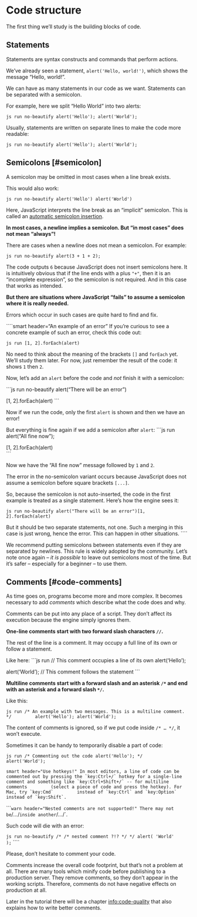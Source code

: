Code structure
==============

The first thing we’ll study is the building blocks of code.

Statements
----------

Statements are syntax constructs and commands that perform actions.

We’ve already seen a statement, `alert('Hello, world!')`, which shows the message “Hello, world!”.

We can have as many statements in our code as we want. Statements can be separated with a semicolon.

For example, here we split “Hello World” into two alerts:

`js run no-beautify alert('Hello'); alert('World');`

Usually, statements are written on separate lines to make the code more readable:

`js run no-beautify alert('Hello'); alert('World');`

Semicolons \[\#semicolon\]
--------------------------

A semicolon may be omitted in most cases when a line break exists.

This would also work:

`js run no-beautify alert('Hello') alert('World')`

Here, JavaScript interprets the line break as an “implicit” semicolon. This is called an [automatic semicolon insertion](https://tc39.github.io/ecma262/#sec-automatic-semicolon-insertion).

**In most cases, a newline implies a semicolon. But “in most cases” does not mean “always”!**

There are cases when a newline does not mean a semicolon. For example:

`js run no-beautify alert(3 + 1 + 2);`

The code outputs `6` because JavaScript does not insert semicolons here. It is intuitively obvious that if the line ends with a plus `"+"`, then it is an “incomplete expression”, so the semicolon is not required. And in this case that works as intended.

**But there are situations where JavaScript “fails” to assume a semicolon where it is really needed.**

Errors which occur in such cases are quite hard to find and fix.

\`\`\`\`smart header=“An example of an error” If you’re curious to see a concrete example of such an error, check this code out:

`js run [1, 2].forEach(alert)`

No need to think about the meaning of the brackets `[]` and `forEach` yet. We’ll study them later. For now, just remember the result of the code: it shows `1` then `2`.

Now, let’s add an `alert` before the code and *not* finish it with a semicolon:

\`\`\`js run no-beautify alert(“There will be an error”)

\[1, 2\].forEach(alert) \`\`\`

Now if we run the code, only the first `alert` is shown and then we have an error!

But everything is fine again if we add a semicolon after `alert`: \`\`\`js run alert(“All fine now”);

\[1, 2\].forEach(alert)  
\`\`\`

Now we have the “All fine now” message followed by `1` and `2`.

The error in the no-semicolon variant occurs because JavaScript does not assume a semicolon before square brackets `[...]`.

So, because the semicolon is not auto-inserted, the code in the first example is treated as a single statement. Here’s how the engine sees it:

`js run no-beautify alert("There will be an error")[1,         2].forEach(alert)`

But it should be two separate statements, not one. Such a merging in this case is just wrong, hence the error. This can happen in other situations. \`\`\`\`

We recommend putting semicolons between statements even if they are separated by newlines. This rule is widely adopted by the community. Let’s note once again – *it is possible* to leave out semicolons most of the time. But it’s safer – especially for a beginner – to use them.

Comments \[\#code-comments\]
----------------------------

As time goes on, programs become more and more complex. It becomes necessary to add *comments* which describe what the code does and why.

Comments can be put into any place of a script. They don’t affect its execution because the engine simply ignores them.

**One-line comments start with two forward slash characters `//`.**

The rest of the line is a comment. It may occupy a full line of its own or follow a statement.

Like here: \`\`\`js run // This comment occupies a line of its own alert(‘Hello’);

alert(‘World’); // This comment follows the statement \`\`\`

**Multiline comments start with a forward slash and an asterisk `/*` and end with an asterisk and a forward slash `*/`.**

Like this:

`js run /* An example with two messages. This is a multiline comment. */         alert('Hello'); alert('World');`

The content of comments is ignored, so if we put code inside `/* … */`, it won’t execute.

Sometimes it can be handy to temporarily disable a part of code:

`js run /* Commenting out the code alert('Hello'); */         alert('World');`

`` smart header="Use hotkeys!" In most editors, a line of code can be         commented out by pressing the `key:Ctrl+/` hotkey for a single-line         comment and something like `key:Ctrl+Shift+/` -- for multiline comments         (select a piece of code and press the hotkey). For Mac, try `key:Cmd`         instead of `key:Ctrl` and `key:Option` instead of `key:Shift`. ``

\`\`\``warn header="Nested comments are not supported!" There may not be`/*…*/`inside another`/*…*/\`.

Such code will die with an error:

`js run no-beautify /* /* nested comment ?!? */ */ alert( 'World'         );` \`\`\`\`

Please, don’t hesitate to comment your code.

Comments increase the overall code footprint, but that’s not a problem at all. There are many tools which minify code before publishing to a production server. They remove comments, so they don’t appear in the working scripts. Therefore, comments do not have negative effects on production at all.

Later in the tutorial there will be a chapter <a href="info:code-quality" class="uri">info:code-quality</a> that also explains how to write better comments.

